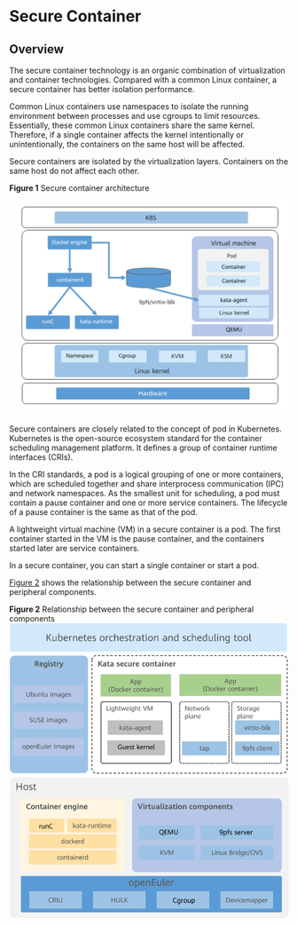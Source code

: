 # Secure Container


## Overview

The secure container technology is an organic combination of virtualization and container technologies. Compared with a common Linux container, a secure container has better isolation performance.

Common Linux containers use namespaces to isolate the running environment between processes and use cgroups to limit resources. Essentially, these common Linux containers share the same kernel. Therefore, if a single container affects the kernel intentionally or unintentionally, the containers on the same host will be affected.

Secure containers are isolated by the virtualization layers. Containers on the same host do not affect each other.

**Figure  1**  Secure container architecture<a name="en-us_topic_0182219818_fig48591425165914"></a>  


![](./figures/安全容器框架1.png)

Secure containers are closely related to the concept of pod in Kubernetes. Kubernetes is the open-source ecosystem standard for the container scheduling management platform. It defines a group of container runtime interfaces \(CRIs\).

In the CRI standards, a pod is a logical grouping of one or more containers, which are scheduled together and share interprocess communication \(IPC\) and network namespaces. As the smallest unit for scheduling, a pod must contain a pause container and one or more service containers. The lifecycle of a pause container is the same as that of the pod.

A lightweight virtual machine \(VM\) in a secure container is a pod. The first container started in the VM is the pause container, and the containers started later are service containers.

In a secure container, you can start a single container or start a pod.

[Figure 2](#fig17734185518269)  shows the relationship between the secure container and peripheral components.

**Figure  2**  Relationship between the secure container and peripheral components<a name="fig17734185518269"></a>  
![](./figures/relationship-between-the-secure-container-and-peripheral-components.png "relationship-between-the-secure-container-and-peripheral-components")

